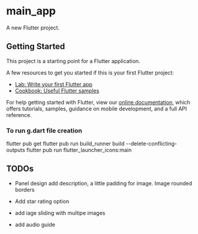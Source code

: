 # main_app

A new Flutter project.

## Getting Started

This project is a starting point for a Flutter application.

A few resources to get you started if this is your first Flutter project:

- [Lab: Write your first Flutter app](https://flutter.dev/docs/get-started/codelab)
- [Cookbook: Useful Flutter samples](https://flutter.dev/docs/cookbook)

For help getting started with Flutter, view our
[online documentation](https://flutter.dev/docs), which offers tutorials,
samples, guidance on mobile development, and a full API reference.

### To run g.dart file creation

flutter pub get
flutter pub run build_runner build --delete-conflicting-outputs
flutter pub run flutter_launcher_icons:main

## TODOs

- Panel design add description, a little padding for image. Image rounded borders

- Add star rating option

- add iage sliding with multipe images

- add audio guide
